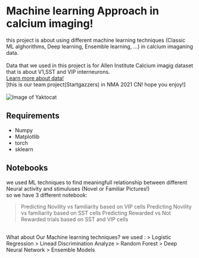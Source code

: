 # Machine learning Approach in calcium imaging!
this project is about using different machine learning techniques (Classic ML alghorithms, Deep learning, Ensemble learning, ...) in calcium imaganing data. \
</br>
Data that we used in this project is for Allen Institute Calcium imagig dataset that is about V1,SST and VIP interneurons. \
[Learn more about data!](https://compneuro.neuromatch.io/projects/neurons/README.html) \
[this is our team project(Startgazzers) in NMA 2021 CN! hope you enjoy!] \
</br>
![Image of Yaktocat](https://github.com/m-abdollahi/Stargazzers_Allen_project/blob/main/pics/logostar.png)
## Requirements
* Numpy
* Matplotlib
* torch
* sklearn
## Notebooks
we used ML techniques to find meaningfull relationship between different Neural activity and stimuluses (Novel or Familiar Pictures!) \
so we have 3 different notebook:
> Predicting Novility vs familiarity based on VIP cells
> Predicting Novility vs familiarity based on SST cells
> Predicting Rewarded vs Not Rewarded trials based on SST and VIP cells
</br>
What about Our Machine learning techniques? we used :
> Logistic Regression
> Linead Discrimination Analyze
> Random Forest
> Deep Neural Network
> Ensemble Models
